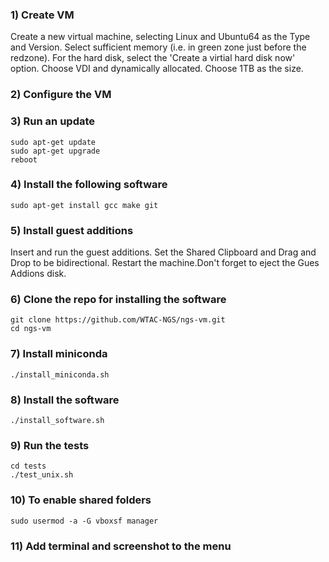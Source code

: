 ### 1) Create VM

<p>Create a new virtual machine, selecting Linux and Ubuntu64 as the Type and Version. Select sufficient memory (i.e. in green zone just before the redzone). For the hard disk, select the 'Create a virtial hard disk now' option. Choose VDI and dynamically allocated. Choose 1TB as the size.</p>

### 2) Configure the VM

### 3) Run an update

    sudo apt-get update
    sudo apt-get upgrade
    reboot

### 4) Install the following software

    sudo apt-get install gcc make git

### 5) Install guest additions
<p>Insert and run the guest additions. Set the Shared Clipboard and Drag and Drop to be bidirectional. Restart the machine.Don't forget to eject the Gues Addions disk.</p>

### 6) Clone the repo for installing the software

    git clone https://github.com/WTAC-NGS/ngs-vm.git
    cd ngs-vm

### 7) Install miniconda

    ./install_miniconda.sh
    
### 8) Install the software

    ./install_software.sh
    
### 9) Run the tests

    cd tests
    ./test_unix.sh
    
### 10) To enable shared folders

    sudo usermod -a -G vboxsf manager
  
### 11) Add terminal and screenshot to the menu


    

